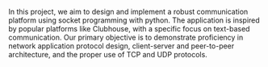 In this project, we aim to design and implement a robust communication platform using socket programming with python. The application is inspired by popular platforms like Clubhouse, with a specific focus on text-based communication. Our primary objective is to demonstrate proficiency in network application protocol design, client-server and peer-to-peer architecture, and the proper use of TCP and UDP protocols.
